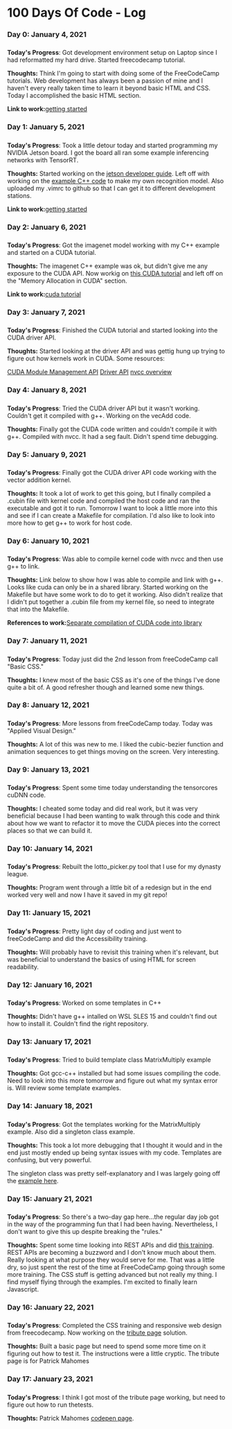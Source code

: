 # 100 Days Of Code - Log

### Day 0: January 4, 2021
#####

**Today's Progress**: Got development environment setup on Laptop since I had reformatted my hard drive. Started freecodecamp tutorial.

**Thoughts:** Think I'm going to start with doing some of the FreeCodeCamp tutorials.  Web development has always been a passion of mine and I haven't every really taken time to learn it beyond basic HTML and CSS. Today I accomplished the basic HTML section.

**Link to work:**[getting started](https://github.com/ryfo18/100-days-of-code)

### Day 1: January 5, 2021
#####

**Today's Progress**: Took a little detour today and started programming my NVIDIA Jetson board.  I got the board all ran some example inferencing networks with TensorRT.

**Thoughts:** Started working on the [jetson developer guide](https://developer.nvidia.com/embedded/learn/getting-started-jetson).  Left off with working on the [example C++ code](https://github.com/dusty-nv/jetson-inference/blob/master/docs/imagenet-example-2.md) to make my own recognition model.  Also uploaded my .vimrc to github so that I can get it to different development stations.

**Link to work:**[getting started](https://github.com/ryfo18/100-days-of-code)

### Day 2: January 6, 2021
#####

**Today's Progress**: Got the imagenet model working with my C++ example and started on a CUDA tutorial.

**Thoughts:** The imagenet C++ example was ok, but didn't give me any exposure to the CUDA API.  Now workig on [this CUDA tutorial](https://developer.nvidia.com/blog/even-easier-introduction-cuda/) and left off on the "Memory Allocation in CUDA" section.  

**Link to work:**[cuda tutorial](https://github.com/ryfo18/100-days-of-code/tree/master/cuda_tutorial)

### Day 3: January 7, 2021
#####

**Today's Progress**: Finished the CUDA tutorial and started looking into the CUDA driver API.

**Thoughts:** Started looking at the driver API and was gettig hung up trying to figure out how kernels work in CUDA.  Some resources:

[CUDA Module Management API](https://docs.nvidia.com/cuda/cuda-driver-api/group__CUDA__MODULE.html#group__CUDA__MODULE_1g366093bd269dafd0af21f1c7d18115d3)
[Driver API](https://docs.nvidia.com/cuda/cuda-c-programming-guide/index.html#driver-api)
[nvcc overview](https://docs.nvidia.com/cuda/cuda-compiler-driver-nvcc/index.html)

### Day 4: January 8, 2021
#####

**Today's Progress**: Tried the CUDA driver API but it wasn't working.  Couldn't get it compiled with g++.  Working on the vecAdd code.

**Thoughts:** Finally got the CUDA code written and couldn't compile it with g++.  Compiled with nvcc.  It had a seg fault.  Didn't spend time debugging.  

### Day 5: January 9, 2021
#####

**Today's Progress**: Finally got the CUDA driver API code working with the vector addition kernel. 

**Thoughts:** It took a lot of work to get this going, but I finally compiled a .cubin file with kernel code and compiled the host code and ran the executable and got it to run.  Tomorrow I want to look a little more into this and see if I can create a Makefile for compilation.  I'd also like to look into more how to get g++ to work for host code.

### Day 6: January 10, 2021
#####

**Today's Progress**: Was able to compile kernel code with nvcc and then use g++ to link.

**Thoughts:** Link below to show how I was able to compile and link with g++.  Looks like cuda can only be in a shared library. Started working on the Makefile but have some work to do to get it working.  Also didn't realize that I didn't put together a .cubin file from my kernel file, so need to integrate that into the Makefile.

**References to work:**[Separate compilation of CUDA code into library](https://forums.developer.nvidia.com/t/separate-compilation-of-cuda-code-into-library-for-use-with-existing-code-base/50774/8)

### Day 7: January 11, 2021
#####

**Today's Progress**: Today just did the 2nd lesson from freeCodeCamp call "Basic CSS."

**Thoughts:** I knew most of the basic CSS as it's one of the things I've done quite a bit of.  A good refresher though and learned some new things.

### Day 8: January 12, 2021
#####

**Today's Progress**: More lessons from freeCodeCamp today. Today was "Applied Visual Design."

**Thoughts:** A lot of this was new to me.  I liked the cubic-bezier function and animation sequences to get things moving on the screen.  Very interesting.


### Day 9: January 13, 2021
#####

**Today's Progress**: Spent some time today understanding the tensorcores cuDNN code.  

**Thoughts:** I cheated some today and did real work, but it was very beneficial because I had been wanting to walk through this code and think about how we want to refactor it to move the CUDA pieces into the correct places so that we can build it.  


### Day 10: January 14, 2021
#####

**Today's Progress**: Rebuilt the lotto_picker.py tool that I use for my dynasty league.

**Thoughts:** Program went through a little bit of a redesign but in the end worked very well and now I have it saved in my git repo!


### Day 11: January 15, 2021
#####

**Today's Progress**: Pretty light day of coding and just went to freeCodeCamp and did the Accessibility training.

**Thoughts:** Will probably have to revisit this training when it's relevant, but was beneficial to understand the basics of using HTML for screen readability.


### Day 12: January 16, 2021
#####

**Today's Progress**: Worked on some templates in C++

**Thoughts:** Didn't have g++ intalled on WSL SLES 15 and couldn't find out how to install it.  Couldn't find the right repository.


### Day 13: January 17, 2021
#####

**Today's Progress**: Tried to build template class MatrixMultiply example

**Thoughts:** Got gcc-c++ installed but had some issues compiling the code.  Need to look into this more tomorrow and figure out what my syntax error is.  Will review some template examples.


### Day 14: January 18, 2021
#####

**Today's Progress**: Got the templates working for the MatrixMultiply example. Also did a singleton class example.

**Thoughts:** This took a lot more debugging that I thought it would and in the end just mostly ended up being syntax issues with my code.  Templates are confusing, but very powerful.

The singleton class was pretty self-explanatory and I was largely going off the [example here](https://refactoring.guru/design-patterns/singleton/cpp/example).


### Day 15: January 21, 2021
#####

**Today's Progress**: So there's a two-day gap here...the regular day job got in the way of the programming fun that I had been having.  Nevertheless, I don't want to give this up despite breaking the "rules." 

**Thoughts:** Spent some time looking into REST APIs and did [this training](https://www.restapitutorial.com). REST APIs are becoming a buzzword and I don't know much about them.  Really looking at what purpose they would serve for me.  That was a little dry, so just spent the rest of the time at FreeCodeCamp going through some more training.  The CSS stuff is getting advanced but not really my thing.  I find myself flying through the examples.  I'm excited to finally learn Javascript.


### Day 16: January 22, 2021
#####

**Today's Progress**: Completed the CSS training and responsive web design from freecodecamp.  Now working on the [tribute page](https://www.freecodecamp.org/learn/responsive-web-design/responsive-web-design-projects/build-a-tribute-page) solution.

**Thoughts:** Built a basic page but need to spend some more time on it figuring out how to test it.  The instructions were a little cryptic.  The tribute page is for Patrick Mahomes


### Day 17: January 23, 2021
#####

**Today's Progress**: I think I got most of the tribute page working, but need to figure out how to run thetests.

**Thoughts:** Patrick Mahomes [codepen page](https://codepen.io/burner3224/pen/qBaGGbO).


